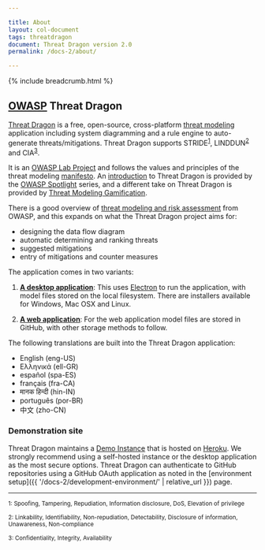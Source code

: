 ```yaml
---

title: About
layout: col-document
tags: threatdragon
document: Threat Dragon version 2.0
permalink: /docs-2/about/

---
```


{% include breadcrumb.html %}

## [OWASP](https://www.owasp.org) Threat Dragon

[Threat Dragon](http://owasp.org/www-project-threat-dragon) is a free, open-source,
cross-platform [threat modeling](https://owasp.org/www-community/Threat_Modeling)
application including system diagramming and a rule engine to auto-generate threats/mitigations.
Threat Dragon supports STRIDE<sup>[1](#footnote1)</sup>, LINDDUN<sup>[2](#footnote2)</sup>
and CIA<sup>[3](#footnote3)</sup>.

It is an [OWASP Lab Project](https://owasp.org/projects/)
and follows the values and principles of the threat modeling [manifesto](https://www.threatmodelingmanifesto.org/).
An [introduction](https://www.youtube.com/watch?v=hUOAoc6QGJo) to Threat Dragon is provided by
the [OWASP Spotlight](https://www.youtube.com/playlist?list=PLUKo5k_oSrfOTl27gUmk2o-NBKvkTGw0T) series,
and a different take on Threat Dragon is provided by
[Threat Modeling Gamification](https://www.youtube.com/watch?v=u2tmLrwv-nc).

There is a good overview of
[threat modeling and risk assessment](https://owasp.org/www-community/Application_Threat_Modeling)
from OWASP, and this expands on what the Threat Dragon project aims for:

* designing the data flow diagram
* automatic determining and ranking threats
* suggested mitigations
* entry of mitigations and counter measures

The application comes in two variants:

1. [**A desktop application**](https://github.com/owasp/threat-dragon/releases): This uses
    [Electron](https://electron.atom.io/) to run the application, with model files stored on the local filesystem.
    There are installers available for Windows, Mac OSX and Linux.

2. [**A web application**](https://github.com/owasp/threat-dragon/releases): For the web application model files
    are stored in GitHub, with other storage methods to follow.

The following translations are built into the Threat Dragon application:

* English (eng-US)
* Ελληνικά (ell-GR)
* español (spa-ES)
* français (fra-CA)
* मानक हिन्दी (hin-IN)
* português (por-BR)
* 中文 (zho-CN)

### Demonstration site

Threat Dragon maintains a [Demo Instance](https://www.threatdragon.com/)
that is hosted on [Heroku](https://www.heroku.com/).
We strongly recommend using a self-hosted instance or the desktop application as the most secure options.
Threat Dragon can authenticate to GitHub repositories using a GitHub OAuth application
as noted in the [environment setup]({{ '/docs-2/development-environment/' | relative_url }}) page.
____
<p>
<sup><a name="footnote1">1</a>: Spoofing, Tampering, Repudiation, Information disclosure,
    DoS, Elevation of privilege</sup><br>
</p>
<p>
<sup><a name="footnote2">2</a>: Linkability, Identifiability, Non-repudiation, Detectability,
     Disclosure of information, Unawareness, Non-compliance</sup><br>
</p>
<p>
<sup><a name="footnote3">3</a>: Confidentiality, Integrity, Availability</sup>
</p>
